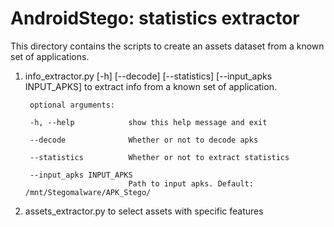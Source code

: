 # AndroidStego: statistics extractor

This directory contains the scripts to create an assets dataset from a known set of applications.

1. info_extractor.py [-h] [--decode] [--statistics] [--input_apks INPUT_APKS] to extract info from a known set of application. 
        
        optional arguments:

        -h, --help            show this help message and exit
    
        --decode              Whether or not to decode apks
    
        --statistics          Whether or not to extract statistics
     
        --input_apks INPUT_APKS 
                              Path to input apks. Default: /mnt/Stegomalware/APK_Stego/
    
2. assets_extractor.py to select assets with specific features